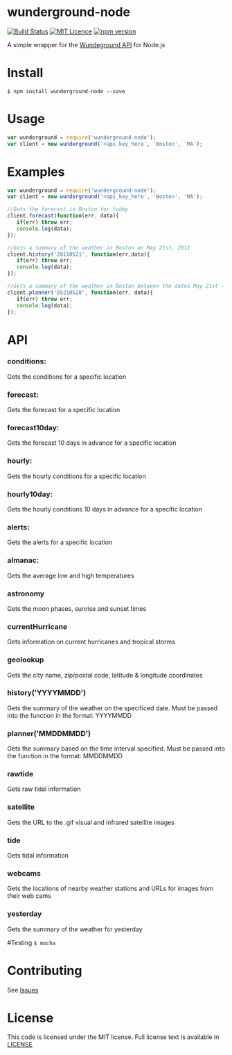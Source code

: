 # wunderground-node
[![Build Status](https://travis-ci.org/dmccrevan/wunderground-node.svg?branch=master)](https://travis-ci.org/dmccrevan/wunderground-node)
[![MIT Licence](https://badges.frapsoft.com/os/mit/mit.svg?v=103)](https://opensource.org/licenses/mit-license.php)
[![npm version](https://badge.fury.io/js/wunderground-node.svg)](https://badge.fury.io/js/wunderground-node)


A simple wrapper for the [Wundeground API](http://www.wunderground.com/weather/api) for Node.js

# Install
 `$ npm install wunderground-node --save`

# Usage
 ```js
 var wunderground = require('wunderground-node');
 var client = new wunderground('<api_key_here', 'Boston', 'MA');
```

# Examples
 ```js
 var wunderground = require('wunderground-node');
 var client = new wunderground('<api_key_here', 'Boston', 'MA');

 //Gets the forecast in Boston for today
 client.forecast(function(err, data){
 	if(err) throw err;
 	console.log(data);
 });

 //Gets a summary of the weather in Boston on May 21st, 2011
 client.history('20110521', function(err,data){
 	if(err) throw err;
 	console.log(data);
 });

 //Gets a summary of the weather in Boston between the dates May 21st - May 28th of this year.
 client.planner('05210528', function(err, data){
 	if(err) throw err;
 	console.log(data);
 });
 ```

# API

### conditions:
 Gets the conditions for a specific location

### forecast:
 Gets the forecast for a specific location

### forecast10day:
 Gets the forecast 10 days in advance for a specific location

### hourly:
 Gets the hourly conditions for a specific location

### hourly10day:
 Gets the hourly conditions 10 days in advance for a specific location

### alerts:
 Gets the alerts for a specific location

### almanac:
 Gets the average low and high temperatures

### astronomy
 Gets the moon phases, sunrise and sunset times

### currentHurricane
 Gets information on current hurricanes and tropical storms

### geolookup
 Gets the city name, zip/postal code, latitude & longitude coordinates

### history('YYYYMMDD')
 Gets the summary of the weather on the specificed date. Must be passed into the function in the format: YYYYMMDD

### planner('MMDDMMDD')
 Gets the summary based on the time interval specified. Must be passed into the function in the format: MMDDMMDD

### rawtide
 Gets raw tidal information

### satellite
 Gets the URL to the .gif visual and infrared satellite images

### tide 
 Gets tidal information

### webcams
 Gets the locations of nearby weather stations and URLs for images from their web cams

### yesterday
 Gets the summary of the weather for yesterday

#Testing
 `$ mocha`

# Contributing
 See [Issues](https://github.com/dmccrevan/wunderground-node/issues)

# License
 This code is licensed under the MIT license. Full license text is available in [LICENSE](https://github.com/dmccrevan/wunderground-node/blob/master/LICENSE)
